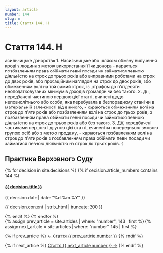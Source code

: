 ```yaml
---
layout: article
number: 144
slug: n
title: Стаття 144. Н
---
```


# Стаття 144. Н

асильницьке донорство 1. Насильницьке або шляхом обману вилучення крові у людини з метою використання її як донора - карається позбавленням права обіймати певні посади чи займатися певною діяльністю на строк до трьох років або виправними роботами на строк до двох років, або пробаційним наглядом на строк до двох років, або обмеженням волі на той самий строк, із штрафом до п’ятдесяти неоподатковуваних мінімумів доходів громадян чи без такого. 2. Дії, передбачені частиною першою цієї статті, вчинені щодо неповнолітнього або особи, яка перебувала в безпорадному стані чи в матеріальній залежності від винного, - караються обмеженням волі на строк до п'яти років або позбавленням волі на строк до трьох років, з позбавленням права обіймати певні посади чи займатися певною діяльністю на строк до трьох років або без такого. 3. Дії, передбачені частинами першою і другою цієї статті, вчинені за попередньою змовою групою осіб або з метою продажу, - караються позбавленням волі на строк до п'яти років з позбавленням права обіймати певні посади чи займатися певною діяльністю на строк до трьох років. {

## Практика Верховного Суду

<div class="decisions-container">
{% for decision in site.decisions %}
  {% if decision.article_numbers contains 144 %}
    <div class="decision-item">
      <h4><a href="{{ decision.url }}">{{ decision.title }}</a></h4>
      <p class="decision-date">{{ decision.date | date: "%d.%m.%Y" }}</p>
      <p class="decision-excerpt">{{ decision.content | strip_html | truncate: 200 }}</p>
    </div>
  {% endif %}
{% endfor %}
</div>

<div class="article-navigation">
  {% assign prev_article = site.articles | where: "number", 143 | first %}
  {% assign next_article = site.articles | where: "number", 145 | first %}
  
  {% if prev_article %}
    <a href="{{ prev_article.url }}" class="prev-article">← Стаття {{ prev_article.number }}</a>
  {% endif %}
  
  {% if next_article %}
    <a href="{{ next_article.url }}" class="next-article">Стаття {{ next_article.number }} →</a>
  {% endif %}
</div>
